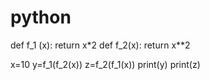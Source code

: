 # python
def f_1 (x):
    return x*2
def f_2(x):
    return x**2

x=10
y=f_1(f_2(x))
z=f_2(f_1(x))
print(y)
print(z)
